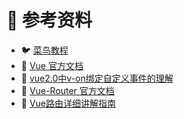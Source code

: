 # 🔎 参考资料

- 🐦 [菜鸟教程](https://www.runoob.com/vue2)
- 📘 [Vue 官方文档](https://cn.vuejs.org/v2/guide)
- 🍚 [vue2.0中v-on绑定自定义事件的理解](https://www.cnblogs.com/return00/p/9795028.html)
- 🍋 [Vue-Router 官方文档](http://router.vuejs.org/zh-cn/)
- 👑 [Vue路由详细讲解指南](https://www.cnblogs.com/dengyao-blogs/p/11562257.html)